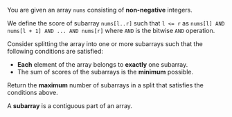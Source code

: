 You are given an array `nums` consisting of **non-negative** integers.

We define the score of subarray `nums[l..r]` such that `l <= r` as `nums[l] AND nums[l + 1] AND ... AND nums[r]` where `AND` is the bitwise `AND` operation.

Consider splitting the array into one or more subarrays such that the following conditions are satisfied:

- **Each** element of the array belongs to **exactly** one subarray.
- The sum of scores of the subarrays is the **minimum** possible.

Return the **maximum** number of subarrays in a split that satisfies the conditions above.

A **subarray** is a contiguous part of an array.